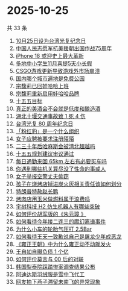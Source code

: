 # 2025-10-25

共 33 条

<!-- BEGIN -->
<!-- 最后更新时间 Sat Oct 25 2025 19:15:36 GMT+0800 (China Standard Time) -->

1. [10月25日设为台湾光复纪念日](https://www.zhihu.com/search?q=10%E6%9C%8825%E6%97%A5%E8%AE%BE%E4%B8%BA%E5%8F%B0%E6%B9%BE%E5%85%89%E5%A4%8D%E7%BA%AA%E5%BF%B5%E6%97%A5)
1. [中国人民志愿军抗美援朝出国作战75周年](https://www.zhihu.com/search?q=%E4%B8%AD%E5%9B%BD%E4%BA%BA%E6%B0%91%E5%BF%97%E6%84%BF%E5%86%9B%E6%8A%97%E7%BE%8E%E6%8F%B4%E6%9C%9D%E5%87%BA%E5%9B%BD%E4%BD%9C%E6%88%9875%E5%91%A8%E5%B9%B4)
1. [iPhone 18 或迎史上最大革新](https://www.zhihu.com/search?q=iPhone%2018%20%E6%88%96%E8%BF%8E%E5%8F%B2%E4%B8%8A%E6%9C%80%E5%A4%A7%E9%9D%A9%E6%96%B0)
1. [多地中小学生11月喜提5天小长假](https://www.zhihu.com/search?q=%E5%A4%9A%E5%9C%B0%E4%B8%AD%E5%B0%8F%E5%AD%A6%E7%94%9F11%E6%9C%88%E5%96%9C%E6%8F%905%E5%A4%A9%E5%B0%8F%E9%95%BF%E5%81%87)
1. [CSGO游戏更新导致游戏外市场崩溃](https://www.zhihu.com/search?q=CSGO%E6%B8%B8%E6%88%8F%E6%9B%B4%E6%96%B0%E5%AF%BC%E8%87%B4%E6%B8%B8%E6%88%8F%E5%A4%96%E5%B8%82%E5%9C%BA%E5%B4%A9%E6%BA%83)
1. [国内哪个城市遍地是免费公园](https://www.zhihu.com/search?q=%E5%9B%BD%E5%86%85%E5%93%AA%E4%B8%AA%E5%9F%8E%E5%B8%82%E9%81%8D%E5%9C%B0%E6%98%AF%E5%85%8D%E8%B4%B9%E5%85%AC%E5%9B%AD)
1. [宗馥莉已回娃哈哈上班](https://www.zhihu.com/search?q=%E5%AE%97%E9%A6%A5%E8%8E%89%E5%B7%B2%E5%9B%9E%E5%A8%83%E5%93%88%E5%93%88%E4%B8%8A%E7%8F%AD)
1. [宗馥莉重新启用娃哈哈品牌](https://www.zhihu.com/search?q=%E5%AE%97%E9%A6%A5%E8%8E%89%E9%87%8D%E6%96%B0%E5%90%AF%E7%94%A8%E5%A8%83%E5%93%88%E5%93%88%E5%93%81%E7%89%8C)
1. [十五五目标](https://www.zhihu.com/search?q=%E5%8D%81%E4%BA%94%E4%BA%94%E7%9B%AE%E6%A0%87)
1. [真正的美酒会不会就是低度和酿造酒](https://www.zhihu.com/search?q=%E7%9C%9F%E6%AD%A3%E7%9A%84%E7%BE%8E%E9%85%92%E4%BC%9A%E4%B8%8D%E4%BC%9A%E5%B0%B1%E6%98%AF%E4%BD%8E%E5%BA%A6%E5%92%8C%E9%85%BF%E9%80%A0%E9%85%92)
1. [湖北十堰交通事故致 1 死 4 伤](https://www.zhihu.com/search?q=%E6%B9%96%E5%8C%97%E5%8D%81%E5%A0%B0%E4%BA%A4%E9%80%9A%E4%BA%8B%E6%95%85%E8%87%B4%201%20%E6%AD%BB%204%20%E4%BC%A4)
1. [台湾光复 80 周年纪念日](https://www.zhihu.com/search?q=%E5%8F%B0%E6%B9%BE%E5%85%89%E5%A4%8D%2080%20%E5%91%A8%E5%B9%B4%E7%BA%AA%E5%BF%B5%E6%97%A5)
1. [「粉红豹」是一个什么组织](https://www.zhihu.com/search?q=%E3%80%8C%E7%B2%89%E7%BA%A2%E8%B1%B9%E3%80%8D%E6%98%AF%E4%B8%80%E4%B8%AA%E4%BB%80%E4%B9%88%E7%BB%84%E7%BB%87)
1. [女子应聘被要求注册陌陌](https://www.zhihu.com/search?q=%E5%A5%B3%E5%AD%90%E5%BA%94%E8%81%98%E8%A2%AB%E8%A6%81%E6%B1%82%E6%B3%A8%E5%86%8C%E9%99%8C%E9%99%8C)
1. [二三十年后哈麻斯会被清北超越吗](https://www.zhihu.com/search?q=%E4%BA%8C%E4%B8%89%E5%8D%81%E5%B9%B4%E5%90%8E%E5%93%88%E9%BA%BB%E6%96%AF%E4%BC%9A%E8%A2%AB%E6%B8%85%E5%8C%97%E8%B6%85%E8%B6%8A%E5%90%97)
1. [十五五规划建议审议通过](https://www.zhihu.com/search?q=%E5%8D%81%E4%BA%94%E4%BA%94%E8%A7%84%E5%88%92%E5%BB%BA%E8%AE%AE%E5%AE%A1%E8%AE%AE%E9%80%9A%E8%BF%87)
1. [每日通勤来回 65km 左右有必要买车吗](https://www.zhihu.com/search?q=%E6%AF%8F%E6%97%A5%E9%80%9A%E5%8B%A4%E6%9D%A5%E5%9B%9E%2065km%20%E5%B7%A6%E5%8F%B3%E6%9C%89%E5%BF%85%E8%A6%81%E4%B9%B0%E8%BD%A6%E5%90%97)
1. [你遇到哪些机关算尽没了性命的事或人](https://www.zhihu.com/search?q=%E4%BD%A0%E9%81%87%E5%88%B0%E5%93%AA%E4%BA%9B%E6%9C%BA%E5%85%B3%E7%AE%97%E5%B0%BD%E6%B2%A1%E4%BA%86%E6%80%A7%E5%91%BD%E7%9A%84%E4%BA%8B%E6%88%96%E4%BA%BA)
1. [女子举报空警丈夫偷窃](https://www.zhihu.com/search?q=%E5%A5%B3%E5%AD%90%E4%B8%BE%E6%8A%A5%E7%A9%BA%E8%AD%A6%E4%B8%88%E5%A4%AB%E5%81%B7%E7%AA%83)
1. [孩子在烧烤店掉进炭火灰相关责任该如何划分](https://www.zhihu.com/search?q=%E5%AD%A9%E5%AD%90%E5%9C%A8%E7%83%A7%E7%83%A4%E5%BA%97%E6%8E%89%E8%BF%9B%E7%82%AD%E7%81%AB%E7%81%B0%E7%9B%B8%E5%85%B3%E8%B4%A3%E4%BB%BB%E8%AF%A5%E5%A6%82%E4%BD%95%E5%88%92%E5%88%86)
1. [特朗普特赦赵长鹏](https://www.zhihu.com/search?q=%E7%89%B9%E6%9C%97%E6%99%AE%E7%89%B9%E8%B5%A6%E8%B5%B5%E9%95%BF%E9%B9%8F)
1. [烤肉店用玉米做燃料属于浪费吗](https://www.zhihu.com/search?q=%E7%83%A4%E8%82%89%E5%BA%97%E7%94%A8%E7%8E%89%E7%B1%B3%E5%81%9A%E7%87%83%E6%96%99%E5%B1%9E%E4%BA%8E%E6%B5%AA%E8%B4%B9%E5%90%97)
1. [宇树科技 H2 仿生机器人有哪些突破](https://www.zhihu.com/search?q=%E5%AE%87%E6%A0%91%E7%A7%91%E6%8A%80%20H2%20%E4%BB%BF%E7%94%9F%E6%9C%BA%E5%99%A8%E4%BA%BA%E6%9C%89%E5%93%AA%E4%BA%9B%E7%AA%81%E7%A0%B4)
1. [如何评价胡军版的《朱元璋 》](https://www.zhihu.com/search?q=%E5%A6%82%E4%BD%95%E8%AF%84%E4%BB%B7%E8%83%A1%E5%86%9B%E7%89%88%E7%9A%84%E3%80%8A%E6%9C%B1%E5%85%83%E7%92%8B%20%E3%80%8B)
1. [如何看待今年接二连三的魔幻离谱事件](https://www.zhihu.com/search?q=%E5%A6%82%E4%BD%95%E7%9C%8B%E5%BE%85%E4%BB%8A%E5%B9%B4%E6%8E%A5%E4%BA%8C%E8%BF%9E%E4%B8%89%E7%9A%84%E9%AD%94%E5%B9%BB%E7%A6%BB%E8%B0%B1%E4%BA%8B%E4%BB%B6)
1. [为什么小车的轮胎气压打 2.5Bar](https://www.zhihu.com/search?q=%E4%B8%BA%E4%BB%80%E4%B9%88%E5%B0%8F%E8%BD%A6%E7%9A%84%E8%BD%AE%E8%83%8E%E6%B0%94%E5%8E%8B%E6%89%93%202.5Bar)
1. [如何看待王天一致歉说自己是屠龙少年成恶龙](https://www.zhihu.com/search?q=%E5%A6%82%E4%BD%95%E7%9C%8B%E5%BE%85%E7%8E%8B%E5%A4%A9%E4%B8%80%E8%87%B4%E6%AD%89%E8%AF%B4%E8%87%AA%E5%B7%B1%E6%98%AF%E5%B1%A0%E9%BE%99%E5%B0%91%E5%B9%B4%E6%88%90%E6%81%B6%E9%BE%99)
1. [《雍正王朝》中为什么雍正动不动就发火](https://www.zhihu.com/search?q=%E3%80%8A%E9%9B%8D%E6%AD%A3%E7%8E%8B%E6%9C%9D%E3%80%8B%E4%B8%AD%E4%B8%BA%E4%BB%80%E4%B9%88%E9%9B%8D%E6%AD%A3%E5%8A%A8%E4%B8%8D%E5%8A%A8%E5%B0%B1%E5%8F%91%E7%81%AB)
1. [王自如自曝负债 1 个亿](https://www.zhihu.com/search?q=%E7%8E%8B%E8%87%AA%E5%A6%82%E8%87%AA%E6%9B%9D%E8%B4%9F%E5%80%BA%201%20%E4%B8%AA%E4%BA%BF)
1. [如何评价莫言与 00 后的对联](https://www.zhihu.com/search?q=%E5%A6%82%E4%BD%95%E8%AF%84%E4%BB%B7%E8%8E%AB%E8%A8%80%E4%B8%8E%2000%20%E5%90%8E%E7%9A%84%E5%AF%B9%E8%81%94)
1. [韩国梨泰院踩踏惨案调查结果公布](https://www.zhihu.com/search?q=%E9%9F%A9%E5%9B%BD%E6%A2%A8%E6%B3%B0%E9%99%A2%E8%B8%A9%E8%B8%8F%E6%83%A8%E6%A1%88%E8%B0%83%E6%9F%A5%E7%BB%93%E6%9E%9C%E5%85%AC%E5%B8%83)
1. [阿迪达斯羽绒服是雪中飞代工](https://www.zhihu.com/search?q=%E9%98%BF%E8%BF%AA%E8%BE%BE%E6%96%AF%E7%BE%BD%E7%BB%92%E6%9C%8D%E6%98%AF%E9%9B%AA%E4%B8%AD%E9%A3%9E%E4%BB%A3%E5%B7%A5)
1. [网友拍下燕子滞留未南飞的异常现象](https://www.zhihu.com/search?q=%E7%BD%91%E5%8F%8B%E6%8B%8D%E4%B8%8B%E7%87%95%E5%AD%90%E6%BB%9E%E7%95%99%E6%9C%AA%E5%8D%97%E9%A3%9E%E7%9A%84%E5%BC%82%E5%B8%B8%E7%8E%B0%E8%B1%A1)

<!-- END -->
